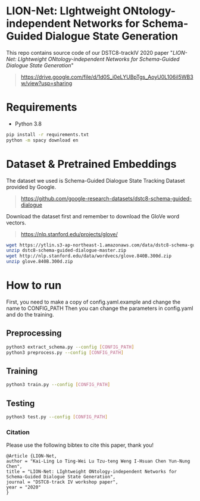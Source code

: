 LION-Net: LIghtweight ONtology-independent Networks for Schema-Guided Dialogue State Generation
===
This repo contains source code of our DSTC8-trackIV 2020 paper "*LION-Net: LIghtweight ONtology-independent Networks for Schema-Guided Dialogue State Generation*"
>https://drive.google.com/file/d/1d0S_i0eLYUBpTgs_AoyU0L106iI5WB3w/view?usp=sharing


# Requirements
* Python  3.8
```bash
pip install -r requirements.txt
python -m spacy download en
```

# Dataset & Pretrained Embeddings

The dataset we used is Schema-Guided Dialogue State Tracking Dataset provided by Google.
> https://github.com/google-research-datasets/dstc8-schema-guided-dialogue

Download the dataset first and remember to download the GloVe word vectors.
> https://nlp.stanford.edu/projects/glove/

```bash
wget https://ytlin.s3-ap-northeast-1.amazonaws.com/data/dstc8-schema-guided-dialogue-master.zip
unzip dstc8-schema-guided-dialogue-master.zip
wget http://nlp.stanford.edu/data/wordvecs/glove.840B.300d.zip
unzip glove.840B.300d.zip
```


# How to run
First, you need to make a copy of config.yaml.example and change the name to CONFIG_PATH
Then you can change the parameters in config.yaml and do the training.

## Preprocessing
```bash
python3 extract_schema.py --config [CONFIG_PATH]
python3 preprocess.py --config [CONFIG_PATH]
```

## Training
```bash
python3 train.py --config [CONFIG_PATH]
```

## Testing
```bash
python3 test.py --config [CONFIG_PATH]
```


### Citation   
Please use the following bibtex to cite this paper, thank you!
```
@Article {LION-Net,
author = "Kai-Ling Lo Ting-Wei Lu Tzu-teng Weng I-Hsuan Chen Yun-Nung Chen",
title = "LION-Net: LIghtweight ONtology-independent Networks for Schema-Guided Dialogue State Generation",
journal = "DSTC8-track IV workshop paper",
year = "2020"
}
```   

